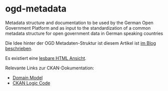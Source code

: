 ogd-metadata
==================

Metadata structure and documentation to be used by the German Open Government Platform and as input to the standardization of a common metadata structure for open government data in German speaking countries

Die Idee hinter der OGD Metadaten-Struktur ist diesem Artikel ist [im Blog beschrieben][ogdm-blog].

Es existiert eine [lesbare HTML Ansicht][ogdm-html].

Relevante Links zur CKAN-Dokumentation:
 * [Domain Model][ckan-dm]
 * [CKAN Logic Code][ckan-lc]
 
[ogdm-html]: http://htmlpreview.github.com/?https://github.com/fraunhoferfokus/ogd-metadata/blob/master/OGPD_JSON_Schema.html
[ogdm-blog]: http://open-data.fokus.fraunhofer.de/?p=643
[ckan-dm]: http://docs.ckan.org/en/ckan-1.8/domain-model.html
[ckan-lc]:  https://github.com/okfn/ckan/blob/master/ckan/logic/schema.py
 
